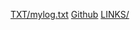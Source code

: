 [TXT/mylog.txt](https://github.com/GhazaFadhlilbaqi/os242/blob/main/TXT/mylog.txt)
[Github](https://github.com/GhazaFadhlilbaqi)
[LINKS/](https://ghazafadhlilbaqi.github.io/os242/LINKS/)
